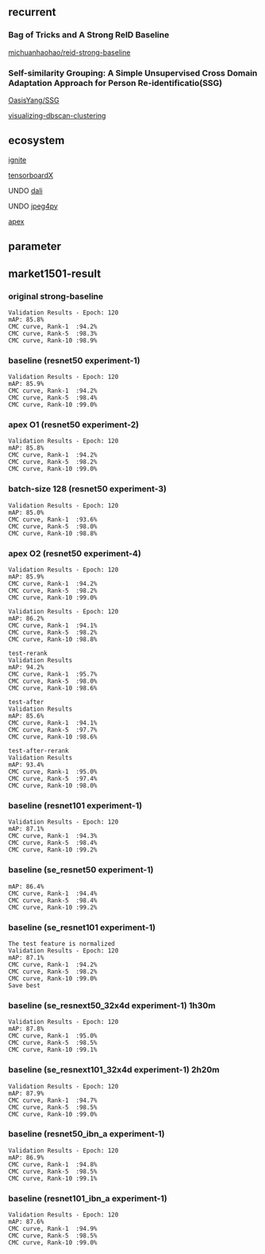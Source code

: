 ## recurrent

### Bag of Tricks and A Strong ReID Baseline

[michuanhaohao/reid-strong-baseline](https://github.com/michuanhaohao/reid-strong-baseline)

### Self-similarity Grouping: A Simple Unsupervised Cross Domain Adaptation Approach for Person Re-identificatio(SSG)

[OasisYang/SSG](https://github.com/OasisYang/SSG)

[visualizing-dbscan-clustering](https://www.naftaliharris.com/blog/visualizing-dbscan-clustering/)

## ecosystem

[ignite](https://github.com/pytorch/ignite)

[tensorboardX](https://github.com/lanpa/tensorboardX)

UNDO [dali](https://github.com/NVIDIA/DALI)

UNDO [jpeg4py](https://github.com/ajkxyz/jpeg4py)

[apex](https://github.com/NVIDIA/apex)

## parameter

## market1501-result

### original strong-baseline
```
Validation Results - Epoch: 120
mAP: 85.8%
CMC curve, Rank-1  :94.2%
CMC curve, Rank-5  :98.3%
CMC curve, Rank-10 :98.9%
```
### baseline (resnet50 experiment-1)
```
Validation Results - Epoch: 120
mAP: 85.9%
CMC curve, Rank-1  :94.2%
CMC curve, Rank-5  :98.4%
CMC curve, Rank-10 :99.0%
```
### apex O1 (resnet50 experiment-2)
```
Validation Results - Epoch: 120
mAP: 85.8%
CMC curve, Rank-1  :94.2%
CMC curve, Rank-5  :98.2%
CMC curve, Rank-10 :99.0%
```
### batch-size 128 (resnet50 experiment-3)
```
Validation Results - Epoch: 120
mAP: 85.0%
CMC curve, Rank-1  :93.6%
CMC curve, Rank-5  :98.0%
CMC curve, Rank-10 :98.8%
```
### apex O2 (resnet50 experiment-4)
```
Validation Results - Epoch: 120
mAP: 85.9%
CMC curve, Rank-1  :94.2%
CMC curve, Rank-5  :98.2%
CMC curve, Rank-10 :99.0%

Validation Results - Epoch: 120
mAP: 86.2%
CMC curve, Rank-1  :94.1%
CMC curve, Rank-5  :98.2%
CMC curve, Rank-10 :98.8%

test-rerank
Validation Results
mAP: 94.2%
CMC curve, Rank-1  :95.7%
CMC curve, Rank-5  :98.0%
CMC curve, Rank-10 :98.6%

test-after
Validation Results
mAP: 85.6%
CMC curve, Rank-1  :94.1%
CMC curve, Rank-5  :97.7%
CMC curve, Rank-10 :98.6%

test-after-rerank
Validation Results
mAP: 93.4%
CMC curve, Rank-1  :95.0%
CMC curve, Rank-5  :97.4%
CMC curve, Rank-10 :98.0%

```
### baseline (resnet101 experiment-1)
```
Validation Results - Epoch: 120
mAP: 87.1%
CMC curve, Rank-1  :94.3%
CMC curve, Rank-5  :98.4%
CMC curve, Rank-10 :99.2%
```
### baseline (se_resnet50 experiment-1)
```
mAP: 86.4%
CMC curve, Rank-1  :94.4%
CMC curve, Rank-5  :98.4%
CMC curve, Rank-10 :99.2%
```
### baseline (se_resnet101 experiment-1)
```
The test feature is normalized
Validation Results - Epoch: 120
mAP: 87.1%
CMC curve, Rank-1  :94.2%
CMC curve, Rank-5  :98.2%
CMC curve, Rank-10 :99.0%
Save best
```
### baseline (se_resnext50_32x4d experiment-1) 1h30m
```
Validation Results - Epoch: 120
mAP: 87.8%
CMC curve, Rank-1  :95.0%
CMC curve, Rank-5  :98.5%
CMC curve, Rank-10 :99.1%
```
### baseline (se_resnext101_32x4d experiment-1) 2h20m
```
Validation Results - Epoch: 120
mAP: 87.9%
CMC curve, Rank-1  :94.7%
CMC curve, Rank-5  :98.5%
CMC curve, Rank-10 :99.0%
```
### baseline (resnet50_ibn_a experiment-1)
```
Validation Results - Epoch: 120
mAP: 86.9%
CMC curve, Rank-1  :94.8%
CMC curve, Rank-5  :98.5%
CMC curve, Rank-10 :99.1%
```
### baseline (resnet101_ibn_a experiment-1)
```
Validation Results - Epoch: 120
mAP: 87.6%
CMC curve, Rank-1  :94.9%
CMC curve, Rank-5  :98.5%
CMC curve, Rank-10 :99.0%
```
